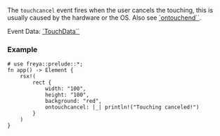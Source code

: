 The `touchcancel` event fires when the user cancels the touching, this is
usually caused by the hardware or the OS. Also see
[`ontouchend``](crate::elements::ontouchend).

Event Data: [`TouchData``](crate::events::TouchData)

### Example

```rust, no_run
# use freya::prelude::*;
fn app() -> Element {
    rsx!(
        rect {
            width: "100",
            height: "100",
            background: "red",
            ontouchcancel: |_| println!("Touching canceled!")
        }
    )
}
```
